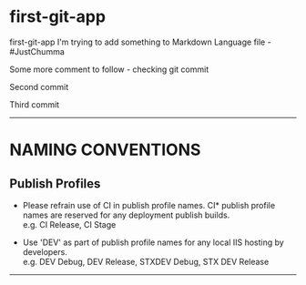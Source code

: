 # first-git-app
first-git-app
I'm trying to add something to Markdown Language file - #JustChumma 

Some more comment to follow - checking git commit

Second commit

Third commit

---

# NAMING CONVENTIONS

## Publish Profiles

- Please refrain use of CI in publish profile names. CI* publish profile names are reserved for any deployment publish builds. <br>
  e.g. CI Release, CI Stage

- Use 'DEV' as part of publish profile names for any local IIS hosting by developers. <br>
  e.g. DEV Debug, DEV Release, STXDEV Debug, STX DEV Release


---